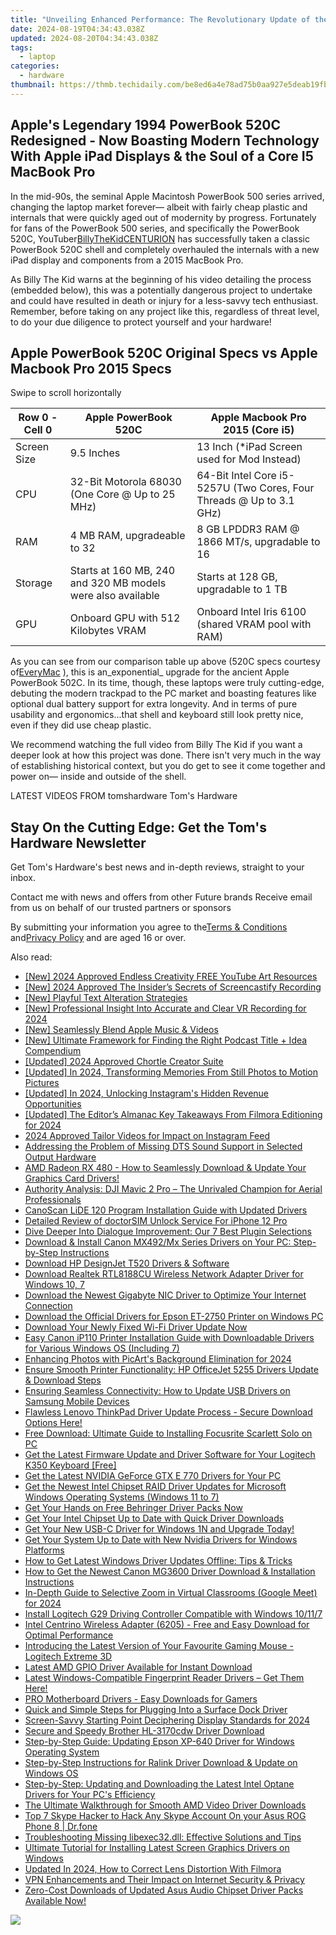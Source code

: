 ```yaml
---
title: "Unveiling Enhanced Performance: The Revolutionary Update of the World's Initial RISC-V Notebook - Intel Boosted with 4X Cores & AI Integration"
date: 2024-08-19T04:34:43.038Z
updated: 2024-08-20T04:34:43.038Z
tags:
  - laptop
categories:
  - hardware
thumbnail: https://thmb.techidaily.com/be8ed6a4e78ad75b0aa927e5deab19fb5e1ff02b9f258c0a63e3b6ef48739db7.jpg
---
```


## Apple's Legendary 1994 PowerBook 520C Redesigned - Now Boasting Modern Technology With Apple iPad Displays & the Soul of a Core I5 MacBook Pro

In the mid-90s, the seminal Apple Macintosh PowerBook 500 series arrived, changing the laptop market forever— albeit with fairly cheap plastic and internals that were quickly aged out of modernity by progress. Fortunately for fans of the PowerBook 500 series, and specifically the PowerBook 520C, YouTuber[BillyTheKidCENTURION](https://www.youtube.com/@BillyTheKidCENTURION) has successfully taken a classic PowerBook 520C shell and completely overhauled the internals with a new iPad display and components from a 2015 MacBook Pro.

 As Billy The Kid warns at the beginning of his video detailing the process (embedded below), this was a potentially dangerous project to undertake and could have resulted in death or injury for a less-savvy tech enthusiast. Remember, before taking on any project like this, regardless of threat level, to do your due diligence to protect yourself and your hardware!

## Apple PowerBook 520C Original Specs vs Apple Macbook Pro 2015 Specs

 Swipe to scroll horizontally

| Row 0 - Cell 0 | Apple PowerBook 520C                                        | Apple Macbook Pro 2015 (Core i5)                                     |
| -------------- | ----------------------------------------------------------- | -------------------------------------------------------------------- |
| Screen Size    | 9.5 Inches                                                  | 13 Inch (\*iPad Screen used for Mod Instead)                         |
| CPU            | 32-Bit Motorola 68030 (One Core @ Up to 25 MHz)             | 64-Bit Intel Core i5-5257U (Two Cores, Four Threads @ Up to 3.1 GHz) |
| RAM            | 4 MB RAM, upgradeable to 32                                 | 8 GB LPDDR3 RAM @ 1866 MT/s, upgradable to 16                        |
| Storage        | Starts at 160 MB, 240 and 320 MB models were also available | Starts at 128 GB, upgradable to 1 TB                                 |
| GPU            | Onboard GPU with 512 Kilobytes VRAM                         | Onboard Intel Iris 6100 (shared VRAM pool with RAM)                  |

 As you can see from our comparison table up above (520C specs courtesy of[EveryMac](https://everymac.com/systems/apple/powerbook/specs/mac%5Fpowerbook520c.html) ), this is an_exponential_ upgrade for the ancient Apple PowerBook 502C. In its time, though, these laptops were truly cutting-edge, debuting the modern trackpad to the PC market and boasting features like optional dual battery support for extra longevity. And in terms of pure usability and ergonomics...that shell and keyboard still look pretty nice, even if they did use cheap plastic.

 We recommend watching the full video from Billy The Kid if you want a deeper look at how this project was done. There isn't very much in the way of establishing historical context, but you do get to see it come together and power on— inside and outside of the shell.

 LATEST VIDEOS FROM tomshardware Tom's Hardware

## Stay On the Cutting Edge: Get the Tom's Hardware Newsletter

 Get Tom's Hardware's best news and in-depth reviews, straight to your inbox.

 Contact me with news and offers from other Future brands  Receive email from us on behalf of our trusted partners or sponsors

 By submitting your information you agree to the[Terms & Conditions](https://futureplc.com/terms-conditions/) and[Privacy Policy](https://futureplc.com/privacy-policy/) and are aged 16 or over.


<ins class="adsbygoogle"
     style="display:block"
     data-ad-format="autorelaxed"
     data-ad-client="ca-pub-7571918770474297"
     data-ad-slot="1223367746"></ins>



<ins class="adsbygoogle"
     style="display:block"
     data-ad-client="ca-pub-7571918770474297"
     data-ad-slot="8358498916"
     data-ad-format="auto"
     data-full-width-responsive="true"></ins>

<span class="atpl-alsoreadstyle">Also read:</span>
<div><ul>
<li><a href="https://facebook-video-footage.techidaily.com/new-2024-approved-endless-creativity-free-youtube-art-resources/"><u>[New] 2024 Approved  Endless Creativity  FREE YouTube Art Resources</u></a></li>
<li><a href="https://video-capture.techidaily.com/new-2024-approved-the-insiders-secrets-of-screencastify-recording/"><u>[New] 2024 Approved  The Insider’s Secrets of Screencastify Recording</u></a></li>
<li><a href="https://fox-glue.techidaily.com/new-playful-text-alteration-strategies/"><u>[New] Playful Text Alteration Strategies</u></a></li>
<li><a href="https://desktop-recording.techidaily.com/new-professional-insight-into-accurate-and-clear-vr-recording-for-2024/"><u>[New] Professional Insight Into Accurate and Clear VR Recording for 2024</u></a></li>
<li><a href="https://vp-tips.techidaily.com/new-seamlessly-blend-apple-music-and-videos/"><u>[New] Seamlessly Blend Apple Music & Videos</u></a></li>
<li><a href="https://some-skills.techidaily.com/new-ultimate-framework-for-finding-the-right-podcast-title-plus-idea-compendium/"><u>[New] Ultimate Framework for Finding the Right Podcast Title + Idea Compendium</u></a></li>
<li><a href="https://fox-links.techidaily.com/updated-2024-approved-chortle-creator-suite/"><u>[Updated] 2024 Approved  Chortle Creator Suite</u></a></li>
<li><a href="https://vp-tips.techidaily.com/updated-in-2024-transforming-memories-from-still-photos-to-motion-pictures/"><u>[Updated] In 2024, Transforming Memories  From Still Photos to Motion Pictures</u></a></li>
<li><a href="https://instagram-video-recordings.techidaily.com/updated-in-2024-unlocking-instagrams-hidden-revenue-opportunities/"><u>[Updated] In 2024, Unlocking Instagram's Hidden Revenue Opportunities</u></a></li>
<li><a href="https://vp-tips.techidaily.com/updated-the-editors-almanac-key-takeaways-from-filmora-editioning-for-2024/"><u>[Updated] The Editor’s Almanac  Key Takeaways From Filmora Editioning for 2024</u></a></li>
<li><a href="https://instagram-video-files.techidaily.com/2024-approved-tailor-videos-for-impact-on-instagram-feed/"><u>2024 Approved  Tailor Videos for Impact on Instagram Feed</u></a></li>
<li><a href="https://hardware-updates.techidaily.com/addressing-the-problem-of-missing-dts-sound-support-in-selected-output-hardware/"><u>Addressing the Problem of Missing DTS Sound Support in Selected Output Hardware</u></a></li>
<li><a href="https://hardware-updates.techidaily.com/1722955975643-amd-radeon-rx-480-how-to-seamlessly-download-and-update-your-graphics-card-drivers/"><u>AMD Radeon RX 480 - How to Seamlessly Download & Update Your Graphics Card Drivers!</u></a></li>
<li><a href="https://buynow-info.techidaily.com/authority-analysis-dji-mavic-2-pro-the-unrivaled-champion-for-aerial-professionals/"><u>Authority Analysis: DJI Mavic 2 Pro – The Unrivaled Champion for Aerial Professionals</u></a></li>
<li><a href="https://hardware-updates.techidaily.com/canoscan-lide-120-program-installation-guide-with-updated-drivers/"><u>CanoScan LiDE 120 Program Installation Guide with Updated Drivers</u></a></li>
<li><a href="https://ios-unlock.techidaily.com/detailed-review-of-doctorsim-unlock-service-for-iphone-12-pro-by-drfone-ios/"><u>Detailed Review of doctorSIM Unlock Service For iPhone 12 Pro</u></a></li>
<li><a href="https://tech-savvy.techidaily.com/dive-deeper-into-dialogue-improvement-our-7-best-plugin-selections/"><u>Dive Deeper Into Dialogue Improvement: Our 7 Best Plugin Selections</u></a></li>
<li><a href="https://hardware-updates.techidaily.com/download-and-install-canon-mx492mx-series-drivers-on-your-pc-step-by-step-instructions/"><u>Download & Install Canon MX492/Mx Series Drivers on Your PC: Step-by-Step Instructions</u></a></li>
<li><a href="https://hardware-updates.techidaily.com/download-hp-designjet-t520-drivers-and-software/"><u>Download HP DesignJet T520 Drivers & Software</u></a></li>
<li><a href="https://hardware-updates.techidaily.com/download-realtek-rtl8188cu-wireless-network-adapter-driver-for-windows-10-7/"><u>Download Realtek RTL8188CU Wireless Network Adapter Driver for Windows 10, 7</u></a></li>
<li><a href="https://hardware-updates.techidaily.com/download-the-newest-gigabyte-nic-driver-to-optimize-your-internet-connection/"><u>Download the Newest Gigabyte NIC Driver to Optimize Your Internet Connection</u></a></li>
<li><a href="https://hardware-updates.techidaily.com/download-the-official-drivers-for-epson-et-2750-printer-on-windows-pc/"><u>Download the Official Drivers for Epson ET-2750 Printer on Windows PC</u></a></li>
<li><a href="https://hardware-updates.techidaily.com/1722958809790-download-your-newly-fixed-wi-fi-driver-update-now/"><u>Download Your Newly Fixed Wi-Fi Driver Update Now</u></a></li>
<li><a href="https://hardware-updates.techidaily.com/easy-canon-ip110-printer-installation-guide-with-downloadable-drivers-for-various-windows-os-including-7/"><u>Easy Canon iP110 Printer Installation Guide with Downloadable Drivers for Various Windows OS (Including 7)</u></a></li>
<li><a href="https://fox-access.techidaily.com/enhancing-photos-with-picarts-background-elimination-for-2024/"><u>Enhancing Photos with PicArt's Background Elimination for 2024</u></a></li>
<li><a href="https://hardware-updates.techidaily.com/ensure-smooth-printer-functionality-hp-officejet-5255-drivers-update-and-download-steps/"><u>Ensure Smooth Printer Functionality: HP OfficeJet 5255 Drivers Update & Download Steps</u></a></li>
<li><a href="https://hardware-updates.techidaily.com/ensuring-seamless-connectivity-how-to-update-usb-drivers-on-samsung-mobile-devices/"><u>Ensuring Seamless Connectivity: How to Update USB Drivers on Samsung Mobile Devices</u></a></li>
<li><a href="https://hardware-updates.techidaily.com/1722975334712-flawless-lenovo-thinkpad-driver-update-process-secure-download-options-here/"><u>Flawless Lenovo ThinkPad Driver Update Process - Secure Download Options Here!</u></a></li>
<li><a href="https://hardware-updates.techidaily.com/free-download-ultimate-guide-to-installing-focusrite-scarlett-solo-on-pc/"><u>Free Download: Ultimate Guide to Installing Focusrite Scarlett Solo on PC</u></a></li>
<li><a href="https://hardware-updates.techidaily.com/get-the-latest-firmware-update-and-driver-software-for-your-logitech-k350-keyboard-free/"><u>Get the Latest Firmware Update and Driver Software for Your Logitech K350 Keyboard [Free]</u></a></li>
<li><a href="https://hardware-updates.techidaily.com/get-the-latest-nvidia-geforce-gtx-e-770-drivers-for-your-pc/"><u>Get the Latest NVIDIA GeForce GTX E 770 Drivers for Your PC</u></a></li>
<li><a href="https://hardware-updates.techidaily.com/get-the-newest-intel-chipset-raid-driver-updates-for-microsoft-windows-operating-systems-windows-11-to-7/"><u>Get the Newest Intel Chipset RAID Driver Updates for Microsoft Windows Operating Systems (Windows 11 to 7)</u></a></li>
<li><a href="https://hardware-updates.techidaily.com/1722973280516-get-your-hands-on-free-behringer-driver-packs-now/"><u>Get Your Hands on Free Behringer Driver Packs Now</u></a></li>
<li><a href="https://hardware-updates.techidaily.com/1722964346946-get-your-intel-chipset-up-to-date-with-quick-driver-downloads/"><u>Get Your Intel Chipset Up to Date with Quick Driver Downloads</u></a></li>
<li><a href="https://hardware-updates.techidaily.com/get-your-new-usb-c-driver-for-windows-1n-and-upgrade-today/"><u>Get Your New USB-C Driver for Windows 1N and Upgrade Today!</u></a></li>
<li><a href="https://hardware-updates.techidaily.com/get-your-system-up-to-date-with-new-nvidia-drivers-for-windows-platforms/"><u>Get Your System Up to Date with New Nvidia Drivers for Windows Platforms</u></a></li>
<li><a href="https://hardware-updates.techidaily.com/how-to-get-latest-windows-driver-updates-offline-tips-and-tricks/"><u>How to Get Latest Windows Driver Updates Offline: Tips & Tricks</u></a></li>
<li><a href="https://hardware-updates.techidaily.com/how-to-get-the-newest-canon-mg3600-driver-download-and-installation-instructions/"><u>How to Get the Newest Canon MG3600 Driver Download & Installation Instructions</u></a></li>
<li><a href="https://fox-info.techidaily.com/in-depth-guide-to-selective-zoom-in-virtual-classrooms-google-meet-for-2024/"><u>In-Depth Guide to Selective Zoom in Virtual Classrooms (Google Meet) for 2024</u></a></li>
<li><a href="https://hardware-updates.techidaily.com/install-logitech-g29-driving-controller-compatible-with-windows-10117/"><u>Install Logitech G29 Driving Controller Compatible with Windows 10/11/7</u></a></li>
<li><a href="https://hardware-updates.techidaily.com/intel-centrino-wireless-adapter-6205-free-and-easy-download-for-optimal-performance/"><u>Intel Centrino Wireless Adapter (6205) - Free and Easy Download for Optimal Performance</u></a></li>
<li><a href="https://hardware-updates.techidaily.com/introducing-the-latest-version-of-your-favourite-gaming-mouse-logitech-extreme-3d/"><u>Introducing the Latest Version of Your Favourite Gaming Mouse - Logitech Extreme 3D</u></a></li>
<li><a href="https://hardware-updates.techidaily.com/latest-amd-gpio-driver-available-for-instant-download/"><u>Latest AMD GPIO Driver Available for Instant Download</u></a></li>
<li><a href="https://hardware-updates.techidaily.com/latest-windows-compatible-fingerprint-reader-drivers-get-them-here/"><u>Latest Windows-Compatible Fingerprint Reader Drivers – Get Them Here!</u></a></li>
<li><a href="https://hardware-updates.techidaily.com/pro-motherboard-drivers-easy-downloads-for-gamers/"><u>PRO Motherboard Drivers - Easy Downloads for Gamers</u></a></li>
<li><a href="https://hardware-updates.techidaily.com/quick-and-simple-steps-for-plugging-into-a-surface-dock-driver/"><u>Quick and Simple Steps for Plugging Into a Surface Dock Driver</u></a></li>
<li><a href="https://extra-guidance.techidaily.com/screen-savvy-starting-point-deciphering-display-standards-for-2024/"><u>Screen-Savvy Starting Point  Deciphering Display Standards for 2024</u></a></li>
<li><a href="https://hardware-updates.techidaily.com/secure-and-speedy-brother-hl-3170cdw-driver-download/"><u>Secure and Speedy Brother HL-3170cdw Driver Download</u></a></li>
<li><a href="https://hardware-updates.techidaily.com/step-by-step-guide-updating-epson-xp-640-driver-for-windows-operating-system/"><u>Step-by-Step Guide: Updating Epson XP-640 Driver for Windows Operating System</u></a></li>
<li><a href="https://hardware-updates.techidaily.com/step-by-step-instructions-for-ralink-driver-download-and-update-on-windows-os/"><u>Step-by-Step Instructions for Ralink Driver Download & Update on Windows OS</u></a></li>
<li><a href="https://hardware-updates.techidaily.com/step-by-step-updating-and-downloading-the-latest-intel-optane-drivers-for-your-pcs-efficiency/"><u>Step-by-Step: Updating and Downloading the Latest Intel Optane Drivers for Your PC's Efficiency</u></a></li>
<li><a href="https://hardware-updates.techidaily.com/the-ultimate-walkthrough-for-smooth-amd-video-driver-downloads/"><u>The Ultimate Walkthrough for Smooth AMD Video Driver Downloads</u></a></li>
<li><a href="https://location-social.techidaily.com/top-7-skype-hacker-to-hack-any-skype-account-on-your-asus-rog-phone-8-drfone-by-drfone-virtual-android/"><u>Top 7 Skype Hacker to Hack Any Skype Account On your Asus ROG Phone 8 | Dr.fone</u></a></li>
<li><a href="https://tech-renaissance.techidaily.com/troubleshooting-missing-libexec32dll-effective-solutions-and-tips/"><u>Troubleshooting Missing libexec32.dll: Effective Solutions and Tips</u></a></li>
<li><a href="https://hardware-updates.techidaily.com/ultimate-tutorial-for-installing-latest-screen-graphics-drivers-on-windows/"><u>Ultimate Tutorial for Installing Latest Screen Graphics Drivers on Windows</u></a></li>
<li><a href="https://ai-editing-video.techidaily.com/updated-in-2024-how-to-correct-lens-distortion-with-filmora/"><u>Updated In 2024, How to Correct Lens Distortion With Filmora</u></a></li>
<li><a href="https://iphone-unlock.techidaily.com/vpn-enhancements-and-their-impact-on-internet-security-and-privacy/"><u>VPN Enhancements and Their Impact on Internet Security & Privacy</u></a></li>
<li><a href="https://hardware-updates.techidaily.com/zero-cost-downloads-of-updated-asus-audio-chipset-driver-packs-available-now/"><u>Zero-Cost Downloads of Updated Asus Audio Chipset Driver Packs Available Now!</u></a></li>
</ul></div>

<!-- affiliate ads begin -->
<a href="https://store.nero.com/order/checkout.php?PRODS=22889392&QTY=1&AFFILIATE=108875&CART=1"><img src="http://webstatic.nero.com/nero2015-com-wAssets/img/affiliate/media/banner728-90eng.jpg" border="0"></a>
<!-- affiliate ads end -->